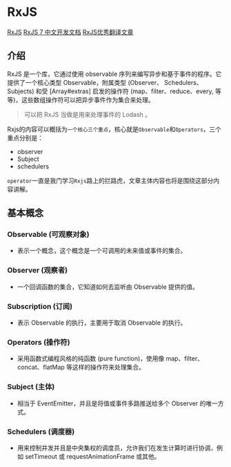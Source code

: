 <!--
 * @Author: tangdaoyong
 * @Date: 2021-06-01 17:09:34
 * @LastEditors: tangdaoyong
 * @LastEditTime: 2021-06-07 22:56:46
 * @Description: RxJS
-->
# RxJS

[RxJS](https://github.com/ReactiveX/RxJS)
[RxJS 7 中文开发文档](https://github.com/zlq4863947/rxjs-cn)
[RxJS优秀翻译文章](https://github.com/RxJS-CN/rxjs-articles-translation)

## 介绍

RxJS 是一个库，它通过使用 observable 序列来编写异步和基于事件的程序。它提供了一个核心类型 Observable，附属类型 (Observer、 Schedulers、 Subjects) 和受 [Array#extras] 启发的操作符 (map、filter、reduce、every, 等等)，这些数组操作符可以把异步事件作为集合来处理。

> 可以把 RxJS 当做是用来处理事件的 Lodash 。

Rxjs的内容可以概括为`一个核心三个重点`，核心就是`Observable`和`Operators`，三个重点分别是：
* observer
* Subject
* schedulers

`operator`一直是我门学习`Rxjs`路上的拦路虎，文章主体内容也将是围绕这部分内容讲解。

## 基本概念

### Observable (可观察对象)

* 表示一个概念，这个概念是一个可调用的未来值或事件的集合。

### Observer (观察者)

* 一个回调函数的集合，它知道如何去监听由 Observable 提供的值。

### Subscription (订阅)

* 表示 Observable 的执行，主要用于取消 Observable 的执行。

### Operators (操作符)

* 采用函数式编程风格的纯函数 (pure function)，使用像 map、filter、concat、flatMap 等这样的操作符来处理集合。

### Subject (主体)

* 相当于 EventEmitter，并且是将值或事件多路推送给多个 Observer 的唯一方式。

### Schedulers (调度器)

* 用来控制并发并且是中央集权的调度员，允许我们在发生计算时进行协调，例如 setTimeout 或 requestAnimationFrame 或其他。